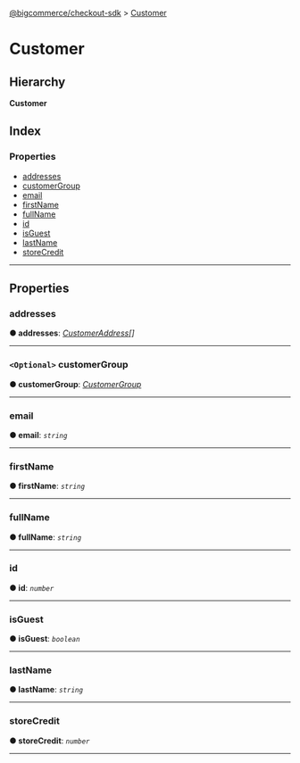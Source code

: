 [@bigcommerce/checkout-sdk](../README.md) > [Customer](../interfaces/customer.md)

# Customer

## Hierarchy

**Customer**

## Index

### Properties

* [addresses](customer.md#addresses)
* [customerGroup](customer.md#customergroup)
* [email](customer.md#email)
* [firstName](customer.md#firstname)
* [fullName](customer.md#fullname)
* [id](customer.md#id)
* [isGuest](customer.md#isguest)
* [lastName](customer.md#lastname)
* [storeCredit](customer.md#storecredit)

---

## Properties

<a id="addresses"></a>

###  addresses

**● addresses**: *[CustomerAddress](customeraddress.md)[]*

___
<a id="customergroup"></a>

### `<Optional>` customerGroup

**● customerGroup**: *[CustomerGroup](customergroup.md)*

___
<a id="email"></a>

###  email

**● email**: *`string`*

___
<a id="firstname"></a>

###  firstName

**● firstName**: *`string`*

___
<a id="fullname"></a>

###  fullName

**● fullName**: *`string`*

___
<a id="id"></a>

###  id

**● id**: *`number`*

___
<a id="isguest"></a>

###  isGuest

**● isGuest**: *`boolean`*

___
<a id="lastname"></a>

###  lastName

**● lastName**: *`string`*

___
<a id="storecredit"></a>

###  storeCredit

**● storeCredit**: *`number`*

___

